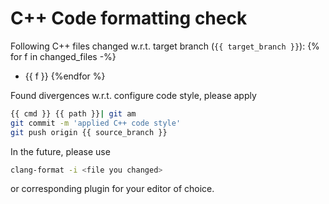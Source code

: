 # C++ Code formatting check
Following C++ files changed w.r.t. target branch (`{{ target_branch }}`):
{% for f in changed_files -%}
  - {{ f }}
{%endfor %}


Found divergences w.r.t. configure code style, please apply
```bash
{{ cmd }} {{ path }}| git am
git commit -m 'applied C++ code style'
git push origin {{ source_branch }}
```


In the future, please use
```bash
clang-format -i <file you changed>
```
or corresponding plugin for your editor of choice.
